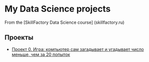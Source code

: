 # My Data Science projects

From the [SkillFactory Data Science course] (skillfactory.ru)

## Проекты


* [Проект 0. Игра: компьютер сам загадывает и угадывает число меньше, чем за 20 попыток](https://github.com/serena-yat/SF_DATA_SCIENCE/blob/master/project_game/game_v3_20.py)   

